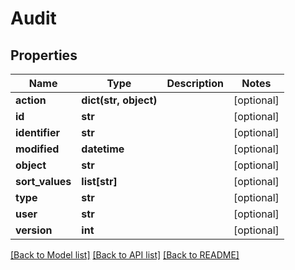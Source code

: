 # Audit

## Properties
Name | Type | Description | Notes
------------ | ------------- | ------------- | -------------
**action** | **dict(str, object)** |  | [optional] 
**id** | **str** |  | [optional] 
**identifier** | **str** |  | [optional] 
**modified** | **datetime** |  | [optional] 
**object** | **str** |  | [optional] 
**sort_values** | **list[str]** |  | [optional] 
**type** | **str** |  | [optional] 
**user** | **str** |  | [optional] 
**version** | **int** |  | [optional] 

[[Back to Model list]](README.md#documentation-for-models) [[Back to API list]](../README.md#documentation-for-api-endpoints) [[Back to README]](../README.md)


